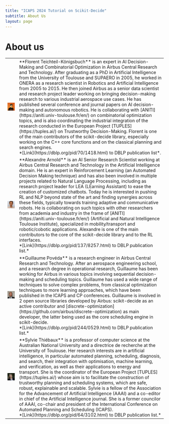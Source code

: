 ```yaml
---
title: "ICAPS 2024 Tutorial on Scikit-Decide"
subtitle: About Us
layout: page
---
```


# About us
<table>

<tr>
<td><img src="/pictures/florent.png" width="750"></td>
<td><div markdown="1">
  **Florent Teichteil-Königsbuch** is an expert in AI Decision-Making and Combinatorial Optimization
  in Airbus Central Research and Technology. After graduating as a PhD in Artificial Intelligence from the University
  of Toulouse and SUPAERO in 2005, he worked in ONERA as a research scientist in Robotics and Artificial Intelligence
  from 2005 to 2015. He then joined Airbus as a senior data scientist and
  research project leader working on bringing decision-making research to various industrial aerospace use cases.
  He has published several conference and journal papers on AI decision-making and autonomous robotics.
  He is collaborating with [ANITI](https://aniti.univ-toulouse.fr/en/) on combinatorial optimization topics, and is also coordinating
  the industrial integration of the research conducted in the European Project [TUPLES](https://tuples.ai/) on Trustworthy
  Decision-Making. Florent is one of the main contributors of the scikit-decide library, especially
  working on the C++ core functions and on the classical planning and search engines.<br>
  *[Link](https://dblp.org/pid/70/1418.html) to DBLP publication list*.
</div></td>
</tr>

<tr>
<td><img src="/pictures/alexandre.jpeg" width="750"></td>
<td><div markdown="1">
  **Alexandre Arnold** is an AI Senior Research Scientist working at Airbus Central Research and Technology
  in the Artificial Intelligence domain. He is an expert in Reinforcement Learning
  (an Automated Decision Making technique) and has also been involved in multiple
  projects related to Natural Language Processing, including as research project
  leader for LEA (LEarning Assistant) to ease the creation of customized chatbots.
  Today he is interested in pushing RL and NLP beyond state of the art and finding
  synergies across these fields, typically towards training adaptive and communicative
  robots. He is collaborating on such topics with other researchers from academia
  and industry in the frame of [ANITI](https://aniti.univ-toulouse.fr/en/) (Artificial and Natural Intelligence Toulouse
  Institute), specialized in mobility/transport and robotic/cobotic applications.
  Alexandre is one of the main contributors to the core of the scikit-decide library
  and to the RL interfaces.<br>
  *[Link](https://dblp.org/pid/137/8257.html) to DBLP publication list.*
</div></td>
</tr>

<tr>
<td><img src="/pictures/guillaume.jpeg" width="750"></td>
<td><div markdown="1">
  **Guillaume Povéda** is a research engineer in Airbus Central Research and Technology.
  After an aerospace engineering school, and a research degree in operational research,
  Guillaume has been working for Airbus in various topics involving sequential
  decision-making and scheduling topics. Guillaume has used a wide range of techniques
  to solve complex problems, from classical optimization techniques to more learning
  approaches, which have been published in the ICAPS and CP conferences. Guillaume is
  involved in 2 open source libraries developed by Airbus: scikit-decide as an active
  contributor and [discrete-optimization](https://github.com/airbus/discrete-optimization)
  as main developer, the latter being used as the core scheduling engine in scikit-decide.<br>
  *[Link](https://dblp.org/pid/244/0529.html) to DBLP publication list.*
</div></td>
</tr>

<tr>
<td><img src="/pictures/sylvie.jpeg" width="750"></td>
<td><div markdown="1">
  **Sylvie Thiébaux** is a professor of computer science at the Australian National University
  and a directrice de recherche at the University of Toulouse. Her research interests are
  in artificial intelligence, in particular automated planning, scheduling, diagnosis,
  and search, their integration with optimisation, machine learning, and verification,
  as well as their applications to energy and transport. She is the coordinator of the
  European Project [TUPLES](https://tuples.ai/) whose aim is to facilitate the construction of trustworthy
  planning and scheduling systems, which are safe, robust, explainable and scalable.
  Sylvie is a fellow of the Association for the Advancement of Artificial Intelligence
  (AAAI) and a co-editor in chief of the Artificial Intelligence journal. She is a
  former councilor of AAAI, co-chair and president of the International Conference
  on Automated Planning and Scheduling (ICAPS).<br>
  *[Link](https://dblp.org/pid/64/3102.html) to DBLP publication list.*
</div></td>
</tr>

</table>
